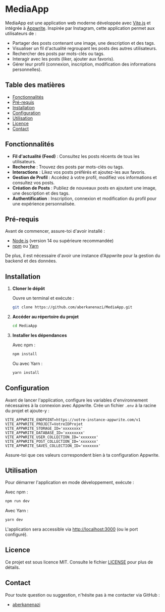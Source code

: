 # MediaApp

MediaApp est une application web moderne développée avec [Vite.js](https://vitejs.dev/) et intégrée à [Appwrite](https://appwrite.io/). Inspirée par Instagram, cette application permet aux utilisateurs de :

- Partager des posts contenant une image, une description et des tags.
- Visualiser un fil d'actualité regroupant les posts des autres utilisateurs.
- Rechercher des posts par mots-clés ou tags.
- Interagir avec les posts (liker, ajouter aux favoris).
- Gérer leur profil (connexion, inscription, modification des informations personnelles).

## Table des matières

- [Fonctionnalités](#fonctionnalités)
- [Pré-requis](#pré-requis)
- [Installation](#installation)
- [Configuration](#configuration)
- [Utilisation](#utilisation)
- [Licence](#licence)
- [Contact](#contact)

## Fonctionnalités

- **Fil d'actualité (Feed)** : Consultez les posts récents de tous les utilisateurs.
- **Recherche** : Trouvez des posts par mots-clés ou tags.
- **Interactions** : Likez vos posts préférés et ajoutez-les aux favoris.
- **Gestion de Profil** : Accédez à votre profil, modifiez vos informations et consultez vos posts.
- **Création de Posts** : Publiez de nouveaux posts en ajoutant une image, une description et des tags.
- **Authentification** : Inscription, connexion et modification du profil pour une expérience personnalisée.

## Pré-requis

Avant de commencer, assure-toi d'avoir installé :

- [Node.js](https://nodejs.org/) (version 14 ou supérieure recommandée)
- [npm](https://www.npmjs.com/) ou [Yarn](https://yarnpkg.com/)

De plus, il est nécessaire d'avoir une instance d'Appwrite pour la gestion du backend et des données.

## Installation

1. **Cloner le dépôt**

   Ouvre un terminal et exécute :

   ```bash
   git clone https://github.com/aberkanenazi/MediaApp.git
   ```

2. **Accéder au répertoire du projet**

   ```bash
   cd MediaApp
   ```

3. **Installer les dépendances**

   Avec npm :

   ```bash
   npm install
   ```

   Ou avec Yarn :

   ```bash
   yarn install
   ```

## Configuration

Avant de lancer l'application, configure les variables d'environnement nécessaires à la connexion avec Appwrite. Crée un fichier `.env` à la racine du projet et ajoute-y :

```env
VITE_APPWRITE_ENDPOINT=https://votre-instance-appwrite.com/v1
VITE_APPWRITE_PROJECT=VotreIDProjet
VITE_APPWRITE_STORAGE_ID='xxxxxxxx'
VITE_APPWRITE_DATABASE_ID='xxxxxxxx'
VITE_APPWRITE_USER_COLLECTION_ID='xxxxxxx'
VITE_APPWRITE_POST_COLLECTION_ID='xxxxxxx'
VITE_APPWRITE_SAVES_COLLECTION_ID='xxxxxxx'
```

Assure-toi que ces valeurs correspondent bien à ta configuration Appwrite.

## Utilisation

Pour démarrer l'application en mode développement, exécute :

Avec npm :

```bash
npm run dev
```

Avec Yarn :

```bash
yarn dev
```

L'application sera accessible via [http://localhost:3000](http://localhost:3000) (ou le port configuré).

## Licence

Ce projet est sous licence MIT. Consulte le fichier [LICENSE](LICENSE) pour plus de détails.

## Contact

Pour toute question ou suggestion, n'hésite pas à me contacter via GitHub :

- [aberkanenazi](https://github.com/aberkanenazi)
